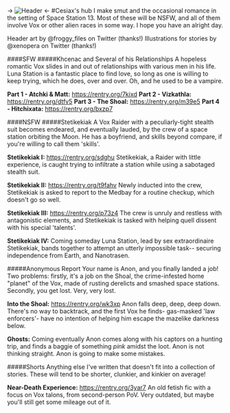-> ![Header](https://i.imgur.com/2bvmUsH.png) <-
#Cesiax's hub
I make smut and the occasional romance in the setting of Space Station 13. Most of these will be NSFW, and all of them involve Vox or other alien races in some way. I hope you have an alright day.

Header art by @froggy_files on Twitter (thanks!)
Illustrations for stories by @xenopera on Twitter (thanks!)

####SFW
#####Khcenac and Several of his Relationships 
A hopeless romantic Vox slides in and out of relationships with various men in his life. Luna Station is a fantastic place to find love, so long as one is willing to keep trying, which he does, over and over. Oh, and he used to be a vampire.

**Part 1 - Atchki & Matt:** https://rentry.org/7kixd
**Part 2 - Vizkathla:** https://rentry.org/dtfv5
**Part 3 - The Shoal:** https://rentry.org/m39e5
**Part 4 - Hitchixata:** https://rentry.org/bxzp7

####NSFW
#####Stetikekiak
A Vox Raider with a peculiarly-tight stealth suit becomes endeared, and eventually lauded, by the crew of a space station orbiting the Moon. He has a boyfriend, and skills beyond compare, if you're willing to call them 'skills'.

**Stetikekiak I:** https://rentry.org/sdghu
Stetikekiak, a Raider with little experience, is caught trying to infiltrate a station while using a sabotaged stealth suit.

**Stetikekiak II:** https://rentry.org/t9fahv
Newly inducted into the crew, Stetikekiak is asked to report to the Medbay for a routine checkup, which doesn't go so well.

**Stetikekiak III:** https://rentry.org/p73z4
The crew is unruly and restless with antagonistic elements, and Stetikekiak is tasked with helping quell dissent with his special 'talents'.

**Stetikekiak IV:** Coming someday
Luna Station, lead by sex extraordinaire Stetikekiak, bands together to attempt an utterly impossible task-- securing independence from Earth, and Nanotrasen.

#####Anonymous Report
Your name is Anon, and you finally landed a job! Two problems: firstly, it's a job on the Shoal, the crime-infested home "planet" of the Vox, made of rusting derelicts and smashed space stations. Secondly, you get lost. Very, very lost.

**Into the Shoal:** https://rentry.org/wk3xp
Anon falls deep, deep, deep down. There's no way to backtrack, and the first Vox he finds- gas-masked 'law enforcers'- have no intention of helping him escape the mazelike darkness below.

**Ghosts:** Coming eventually
Anon comes along with his captors on a hunting trip, and finds a baggie of something *pink* amidst the loot. Anon is not thinking straight. Anon is going to make some mistakes.

#####Shorts
Anything else I've written that doesn't fit into a collection of stories. These will tend to be shorter, clunkier, and kinkier on average!

**Near-Death Experience:** https://rentry.org/3yar7
An old fetish fic with a focus on Vox talons, from second-person PoV. Very outdated, but maybe you'll still get some mileage out of it.